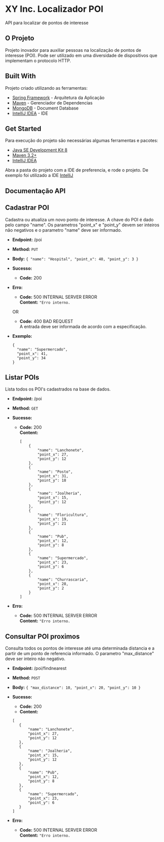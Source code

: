 # XY Inc. Localizador POI

API para localizar de pontos de interesse

## O Projeto
Projeto inovador para auxiliar pessoas na localização de pontos de interesse (POI). Pode ser utilizado em uma diversidade de dispositivos que implementam o protocolo HTTP.

## Built With

Projeto criado utilizando as ferramentas: 
* [Spring Framework](https://spring.io/) - Arquitetura da Aplicação
* [Maven](https://maven.apache.org/) - Gerenciador de Dependencias
* [MongoDB](https://www.mongodb.com/) - Document Database
* [IntelliJ IDEA](https://www.jetbrains.com/idea/) - IDE

## Get Started
Para execução do projeto são necessárias algumas ferramentas e pacotes:
* [Java SE Development Kit 8](https://www.oracle.com/technetwork/pt/java/javase/downloads/jdk8-downloads-2133151.html)
* [Maven 3.2+](https://maven.apache.org/download.cgi)
* [IntelliJ IDEA](https://www.jetbrains.com/idea/)

Abra a pasta do projeto com a IDE de preferencia, e rode o projeto. De exemplo foi utilizado a IDE [IntelliJ](https://www.jetbrains.com/idea/) 

## Documentação API
**Cadastrar POI**
----
  Cadastra ou atualiza um novo ponto de interesse. A chave do POI é dado pelo campo "name". Os parametros "point_x" e "point_y" devem ser inteiros não negativos e o parametro "name" 
 deve ser informado.
* **Endpoint:**
  /poi

* **Method:**
  `PUT`
  
* **Body:**
`{
 	"name": "Hospital",
 	"point_x": 40,
 	"point_y": 3
 }`

* **Sucesso:**
  * **Code:** 200 <br />
 
* **Erro:**

  * **Code:** 500 INTERNAL SERVER ERROR <br />
    **Content:** `"Erro interno.`

  OR

  * **Code:** 400 BAD REQUEST <br />
    A entrada deve ser informada de acordo com a especificação.

* **Exemplo:**

  ```
  {
    "name": "Supermercado",
    "point_x": 41,
    "point_y": 34
  }
  ```
**Listar POIs**
----
  Lista todos os POI's cadastrados na base de dados.
* **Endpoint:**
  /poi

* **Method:**
  `GET`
  
* **Sucesso:**
  * **Code:** 200 <br />
    **Content:** 
    ```
    [
        {
            "name": "Lanchonete",
            "point_x": 27,
            "point_y": 12
        },
        {
            "name": "Posto",
            "point_x": 31,
            "point_y": 18
        },
        {
            "name": "Joalheria",
            "point_x": 15,
            "point_y": 12
        },
        {
            "name": "Floricultura",
            "point_x": 19,
            "point_y": 21
        },
        {
            "name": "Pub",
            "point_x": 12,
            "point_y": 8
        },
        {
            "name": "Supermercado",
            "point_x": 23,
            "point_y": 6
        },
        {
            "name": "Churrascaria",
            "point_x": 28,
            "point_y": 2
        }
    ]
    ```
* **Erro:**

  * **Code:** 500 INTERNAL SERVER ERROR <br />
    **Content:** `"Erro interno.`
    
**Consultar POI proximos**
----
  Consulta todos os pontos de interesse até uma determinada distancia e a partir de um ponto de referencia informado. O parametro "max_distance" deve ser inteiro não negativo.
* **Endpoint:**
  /poi/findnearest

* **Method:**
  `POST`
  
* **Body:**
`{
 	"max_distance": 10,
 	"point_x": 20,
 	"point_y": 10
 }`

* **Sucesso:**
  * **Code:** 200 <br />
  * **Content:**
   ```
  [
      {
          "name": "Lanchonete",
          "point_x": 27,
          "point_y": 12
      },
      {
          "name": "Joalheria",
          "point_x": 15,
          "point_y": 12
      },
      {
          "name": "Pub",
          "point_x": 12,
          "point_y": 8
      },
      {
          "name": "Supermercado",
          "point_x": 23,
          "point_y": 6
      }
  ]
  ```
 
* **Erro:**

  * **Code:** 500 INTERNAL SERVER ERROR <br />
    **Content:** `"Erro interno.`
    